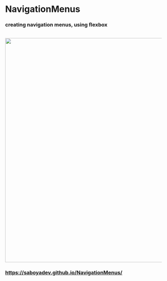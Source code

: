 # NavigationMenus

### creating navigation menus, using flexbox
<br />

<img src="https://saboya-dev-github.s3.amazonaws.com/Screen+Shot+2020-11-10+at+4.28.36+PM.png" width=720px/>

### https://saboyadev.github.io/NavigationMenus/
